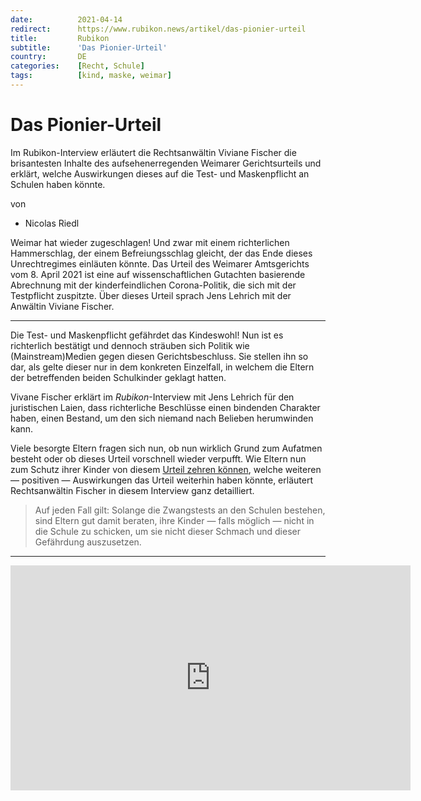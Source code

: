 ```yaml
---
date:          2021-04-14
redirect:      https://www.rubikon.news/artikel/das-pionier-urteil
title:         Rubikon
subtitle:      'Das Pionier-Urteil'
country:       DE
categories:    [Recht, Schule]
tags:          [kind, maske, weimar]
---
```

# Das Pionier-Urteil

Im Rubikon-Interview erläutert die Rechtsanwältin Viviane Fischer die brisantesten Inhalte des aufsehenerregenden Weimarer Gerichtsurteils und erklärt, welche Auswirkungen dieses auf die Test- und Maskenpflicht an Schulen haben könnte.

von 
   * Nicolas  Riedl

Weimar hat wieder zugeschlagen! Und zwar mit einem richterlichen Hammerschlag, der einem Befreiungsschlag gleicht, der das Ende dieses Unrechtregimes einläuten könnte. Das Urteil des Weimarer Amtsgerichts vom 8. April 2021 ist eine auf wissenschaftlichen Gutachten basierende Abrechnung mit der kinderfeindlichen Corona-Politik, die sich mit der Testpflicht zuspitzte. Über dieses Urteil sprach Jens Lehrich mit der Anwältin Viviane Fischer.

---

Die Test- und Maskenpflicht gefährdet das Kindeswohl! Nun ist es richterlich bestätigt und dennoch sträuben sich Politik wie (Mainstream)Medien gegen diesen Gerichtsbeschluss. Sie stellen ihn so dar, als gelte dieser nur in dem konkreten Einzelfall, in welchem die Eltern der betreffenden beiden Schulkinder geklagt hatten.

Vivane Fischer erklärt im *Rubikon*-Interview mit Jens Lehrich für den juristischen Laien, dass richterliche Beschlüsse einen bindenden Charakter haben, einen Bestand, um den sich niemand nach Belieben herumwinden kann.

Viele besorgte Eltern fragen sich nun, ob nun wirklich Grund zum Aufatmen besteht oder ob dieses Urteil vorschnell wieder verpufft. Wie Eltern nun zum Schutz ihrer Kinder von diesem [Urteil zehren können](https://klagepaten.eu/2021/04/12/%E2%9A%A0%EF%B8%8F-neue-virale-aktion-keine-zwangstestungen-an-schulen/ ), welche weiteren — positiven — Auswirkungen das Urteil weiterhin haben könnte, erläutert Rechtsanwältin Fischer in diesem Interview ganz detailliert.

>Auf jeden Fall gilt: Solange die Zwangstests an den Schulen bestehen, sind Eltern gut damit beraten, ihre Kinder — falls möglich — nicht in die Schule zu schicken, um sie nicht dieser Schmach und dieser Gefährdung auszusetzen.

---
<iframe frameborder="0" width="640" height="360" src="https://www.bitchute.com/embed/rj3hi5pbnlMQ/" allowfullscreen allow="autoplay"></iframe>



